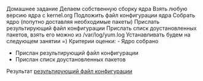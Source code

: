 Домашнее задание
Делаем собственную сборку ядра
Взять любую версию ядра с kernel.org
Подложить файл конфигурации ядра
Собрать ядро (попутно доставляя необходимые пакеты)
Прислать результирующий файл конфигурации
Прислать списк доустановленных пакетов, взять его можно из /var/log/yum.log
Устанавливать будем на следующем занятии =)
Критерии оценки: - Ядро собрано
- Прислан результирующий файл конфигурации
- Прислан списк доустановленных пакетов 

Результат 
[результирующий файл конфигурации](.config)
